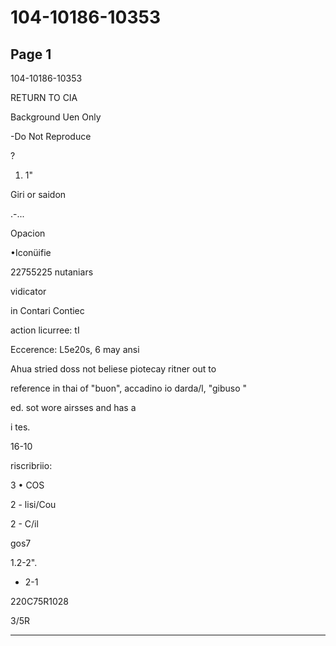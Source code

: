 # 104-10186-10353

## Page 1

104-10186-10353

RETURN TO CIA

Background Uen Only

-Do Not Reproduce

?

1. 1"

Giri or saidon

.-...

Opacion

•Iconüifie

22755225 nutaniars

vidicator

in Contari Contiec

action licurree: tI

Eccerence: L5e20s, 6 may ansi

Ahua stried doss not beliese piotecay ritner out to

reference in thai of "buon", accadino io darda/l, "gibuso "

ed. sot wore airsses and has a

i tes.

16-10

riscribriio:

3 • COS

2 - lisi/Cou

2 - C/il

gos7

1.2-2".

* 2-1

220C75R1028

3/5R

---

